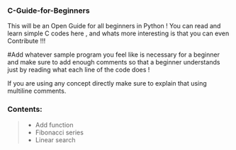 ### C-Guide-for-Beginners
 This will be an Open Guide for all beginners in Python ! You can read and learn simple C codes here , and whats more interesting is that you can even Contribute !!! 
 
 #Add whatever sample program you feel like is necessary for a beginner and make sure to add enough comments so that a beginner understands just by reading what each line of the code does !
 
 If you are using any concept directly make sure to explain that using multiline comments.
 
### Contents:
> * Add function
> * Fibonacci series
> * Linear search
